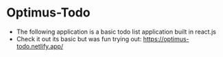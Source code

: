 # Optimus-Todo
-  The following application is a basic todo list application built in react.js
-  Check it out its basic but was fun trying out: https://optimus-todo.netlify.app/
